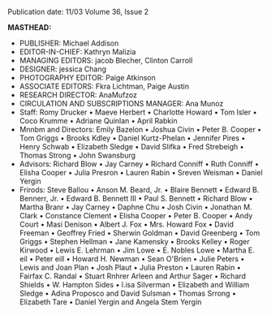 Publication date: 11/03
Volume 36, Issue 2

**MASTHEAD:**
- PUBLISHER: Michael Addison
- EDITOR-IN-CHIEF: Kathryn Malizia
- MANAGING EDITORS: jacob Blecher, Clinton Carroll
- DESIGNER: jessica Chang
- PHOTOGRAPHY EDITOR: Paige Atkinson
- ASSOCIATE EDITORS: Fkra Lichtman, Paige Austin
- RESEARCH DIRECTOR: AnaMufzoz
- CIRCULATION AND SUBSCRIPTIONS MANAGER: Ana Munoz
- Staff: Romy Drucker • Maeve Herbert • Charlotte Howard • Tom Isler • Coco Krumme • Adriane Quinlan • April Rabkin
- Mnnbm and Directors: Emily Bazelon • Joshua Civin • Peter B. Cooper • Tom Griggs • Brooks Kdley • Daniel Kurtz-Phelan • Jennifer Pires • Henry Schwab • Elizabeth Sledge • David Slifka • Fred Strebeigh • Thomas Strong • John Swansburg
- Advisors: Richard Blow • Jay Carney • Richard Conniff • Ruth Conniff • Elisha Cooper • Julia Presron • Lauren Rabin • Sreven Weisman • Daniel Yergin
- Frirods: Steve Ballou • Anson M. Beard, Jr. • Blaire Bennett • Edward B. Bennerr, Jr. • Edward B. Bennett III • Paul S. Bennett • Richard Blow • Martha Branr • Jay Carney • Daphne Chu • Josh Civin • Jonathan M. Clark • Constance Clement • Elisha Cooper • Peter B. Cooper • Andy Court • Masi Denison • Albert J. Fox • Mrs. Howard Fox • David Freeman • Geoffrey Fried • Sherwin Goldman • David Greenberg • Tom Griggs • Stephen Hellman • Jane Kamensky • Brooks Kelley • Roger Kirwood • Lewis E. Lehrman • Jim Lowe • E. Nobles Lowe • Martha E.  eil • Peter eill • Howard H. Newman • Sean O'Brien • Julie Peters • Lewis and Joan Plan • Josh Plaut • Julia Preston • Lauren Rabin • Fairfax C. Randal • Stuart Rnhrer Arleen and Arthur Sager • Richard Shields • W. Hampton Sides • l.isa Silverman • Elizabeth and William Sledge • Adina Proposco and David Sulsman • Thomas Srrong • Elizabeth Tare • Daniel Yergin and Angela Stem Yergin

